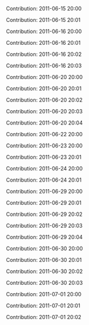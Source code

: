 Contribution: 2011-06-15 20:00

Contribution: 2011-06-15 20:01

Contribution: 2011-06-16 20:00

Contribution: 2011-06-16 20:01

Contribution: 2011-06-16 20:02

Contribution: 2011-06-16 20:03

Contribution: 2011-06-20 20:00

Contribution: 2011-06-20 20:01

Contribution: 2011-06-20 20:02

Contribution: 2011-06-20 20:03

Contribution: 2011-06-20 20:04

Contribution: 2011-06-22 20:00

Contribution: 2011-06-23 20:00

Contribution: 2011-06-23 20:01

Contribution: 2011-06-24 20:00

Contribution: 2011-06-24 20:01

Contribution: 2011-06-29 20:00

Contribution: 2011-06-29 20:01

Contribution: 2011-06-29 20:02

Contribution: 2011-06-29 20:03

Contribution: 2011-06-29 20:04

Contribution: 2011-06-30 20:00

Contribution: 2011-06-30 20:01

Contribution: 2011-06-30 20:02

Contribution: 2011-06-30 20:03

Contribution: 2011-07-01 20:00

Contribution: 2011-07-01 20:01

Contribution: 2011-07-01 20:02

